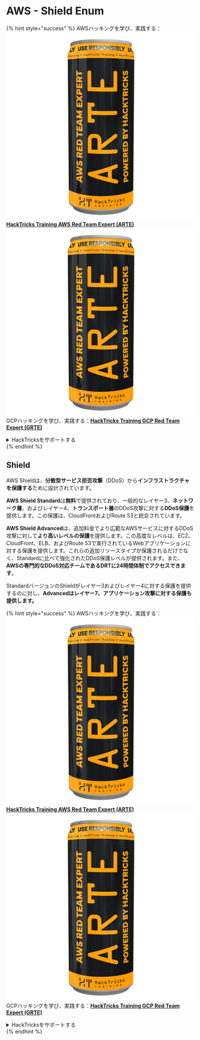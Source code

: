 # AWS - Shield Enum

{% hint style="success" %}
AWSハッキングを学び、実践する：<img src="../../../../.gitbook/assets/image (1) (1) (1).png" alt="" data-size="line">[**HackTricks Training AWS Red Team Expert (ARTE)**](https://training.hacktricks.xyz/courses/arte)<img src="../../../../.gitbook/assets/image (1) (1) (1).png" alt="" data-size="line">\
GCPハッキングを学び、実践する：<img src="../../../../.gitbook/assets/image (2).png" alt="" data-size="line">[**HackTricks Training GCP Red Team Expert (GRTE)**<img src="../../../../.gitbook/assets/image (2).png" alt="" data-size="line">](https://training.hacktricks.xyz/courses/grte)

<details>

<summary>HackTricksをサポートする</summary>

* [**サブスクリプションプラン**](https://github.com/sponsors/carlospolop)を確認してください！
* **💬 [**Discordグループ**](https://discord.gg/hRep4RUj7f)または[**Telegramグループ**](https://t.me/peass)に参加するか、**Twitter** 🐦 [**@hacktricks\_live**](https://twitter.com/hacktricks_live)**をフォローしてください。**
* **[**HackTricks**](https://github.com/carlospolop/hacktricks)および[**HackTricks Cloud**](https://github.com/carlospolop/hacktricks-cloud)のGitHubリポジトリにPRを提出してハッキングトリックを共有してください。**

</details>
{% endhint %}

## Shield

AWS Shieldは、**分散型サービス拒否攻撃**（DDoS）から**インフラストラクチャを保護する**ために設計されています。

**AWS Shield Standard**は**無料**で提供されており、一般的なレイヤー3、**ネットワーク層**、およびレイヤー4、**トランスポート層**のDDoS攻撃に対する**DDoS保護**を提供します。この保護は、CloudFrontおよびRoute 53と統合されています。

**AWS Shield Advanced**は、追加料金でより広範なAWSサービスに対するDDoS攻撃に対して**より高いレベルの保護**を提供します。この高度なレベルは、EC2、CloudFront、ELB、およびRoute 53で実行されているWebアプリケーションに対する保護を提供します。これらの追加リソースタイプが保護されるだけでなく、Standardに比べて強化されたDDoS保護レベルが提供されます。また、**AWSの専門的なDDoS対応チームであるDRTに24時間体制でアクセスできます**。

StandardバージョンのShieldがレイヤー3およびレイヤー4に対する保護を提供するのに対し、**Advancedはレイヤー7、アプリケーション攻撃に対する保護も提供します。**

{% hint style="success" %}
AWSハッキングを学び、実践する：<img src="../../../../.gitbook/assets/image (1) (1) (1).png" alt="" data-size="line">[**HackTricks Training AWS Red Team Expert (ARTE)**](https://training.hacktricks.xyz/courses/arte)<img src="../../../../.gitbook/assets/image (1) (1) (1).png" alt="" data-size="line">\
GCPハッキングを学び、実践する：<img src="../../../../.gitbook/assets/image (2).png" alt="" data-size="line">[**HackTricks Training GCP Red Team Expert (GRTE)**<img src="../../../../.gitbook/assets/image (2).png" alt="" data-size="line">](https://training.hacktricks.xyz/courses/grte)

<details>

<summary>HackTricksをサポートする</summary>

* [**サブスクリプションプラン**](https://github.com/sponsors/carlospolop)を確認してください！
* **💬 [**Discordグループ**](https://discord.gg/hRep4RUj7f)または[**Telegramグループ**](https://t.me/peass)に参加するか、**Twitter** 🐦 [**@hacktricks\_live**](https://twitter.com/hacktricks_live)**をフォローしてください。**
* **[**HackTricks**](https://github.com/carlospolop/hacktricks)および[**HackTricks Cloud**](https://github.com/carlospolop/hacktricks-cloud)のGitHubリポジトリにPRを提出してハッキングトリックを共有してください。**

</details>
{% endhint %}
